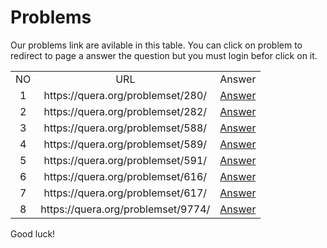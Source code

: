 # Problems
Our problems link are avilable in this table. You can click on problem to redirect to page a answer the question but you must login befor click on it.

<table border="0" cellspacing="0" cellpadding="0" align="center">
                <tr>
                    <td align="center">
                        NO
                    </td>
                    <td align="center">
                        URL
                    </td>
                    <td align="center">
                        Answer
                    </td>
                </tr>
        <tr>
            <td align="center">
                1
            </td>
            <td align="center">
                https://quera.org/problemset/280/
            </td>
            <td align="center">
                <a href='https://github.com/myp79/Quera-Problem-Solution/tree/main/University/280'>Answer</a>
            </td>
        </tr>
            <tr>
            <td align="center">
                2
            </td>
            <td align="center">
                https://quera.org/problemset/282/
            </td>
            <td align="center">
                <a href='https://github.com/myp79/Quera-Problem-Solution/tree/main/University/282'>Answer</a>
            </td>
        </tr>
            <tr>
            <td align="center">
                3
            </td>
            <td align="center">
                https://quera.org/problemset/588/
            </td>
            <td align="center">
                <a href='https://github.com/myp79/Quera-Problem-Solution/tree/main/University/588'>Answer</a>
            </td>
        </tr>
            <tr>
            <td align="center">
                4
            </td>
            <td align="center">
                https://quera.org/problemset/589/
            </td>
            <td align="center">
                <a href='https://github.com/myp79/Quera-Problem-Solution/tree/main/University/589'>Answer</a>
            </td>
        </tr>
            <tr>
            <td align="center">
                5
            </td>
            <td align="center">
                https://quera.org/problemset/591/
            </td>
            <td align="center">
                <a href='https://github.com/myp79/Quera-Problem-Solution/tree/main/University/591'>Answer</a>
            </td>
        </tr>
            <tr>
            <td align="center">
                6
            </td>
            <td align="center">
                https://quera.org/problemset/616/
            </td>
            <td align="center">
                <a href='https://github.com/myp79/Quera-Problem-Solution/tree/main/University/616'>Answer</a>
            </td>
        </tr>
            <tr>
            <td align="center">
                7
            </td>
            <td align="center">
                https://quera.org/problemset/617/
            </td>
            <td align="center">
                <a href='https://github.com/myp79/Quera-Problem-Solution/tree/main/University/617'>Answer</a>
            </td>
        </tr>
            <tr>
            <td align="center">
                8
            </td>
            <td align="center">
                https://quera.org/problemset/9774/
            </td>
            <td align="center">
                <a href='https://github.com/myp79/Quera-Problem-Solution/tree/main/University/9774'>Answer</a>
            </td>
        </tr>
            </table>
Good luck!